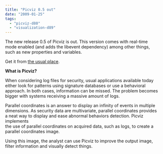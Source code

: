 ```yaml
---
title: "Picviz 0.5 out"
date: "2009-01-25"
tags: 
  - "picviz-d80"
  - "visualization-d89"
---
```


The new release 0.5 of Picviz is out. This version comes with real-time mode enabled (and adds the libevent dependency) among other things, such as new properties and variables.  
  
Get it from [the usual place](http://www.wallinfire.net/picviz).  
  
**What is Picviz?**  

  
When considering log files for security, usual applications available today  
either look for patterns using signature databases or use a behavioral  
approach. In both cases, information can be missed. The problem becomes  
bigger with systems receiving a massive amount of logs.  

  

  
Parallel coordinates is an answer to display an infinity of events in multiple  
dimensions. As security data are multivariate, parallel coordinates provides  
a neat way to display and ease abnormal behaviors detection. Picviz implements  
the use of parallel coordinates on acquired data, such as logs, to create a  
parallel coordinates image.  

  

  
Using this image, the analyst can use Picviz to improve the output image,  
filter information and visually detect things.
